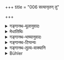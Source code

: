 +++
title = "006 सत्यानृतन् तु"

+++

<details><summary>गङ्गानथ-मूलानुवादः</summary>

Trade is “Truth and Falsehood;” even by that one may live. Service has been declared, to be the “living of dogs;” hence one should avoid it.—(6)
</details>

<details><summary>मेधातिथिः</summary>

नैवं मन्तव्यं सत्यानृतोभयरूपता शास्त्रेण वाणिज्ये ऽभ्यनुज्ञायत इति । किं तर्हि, वस्तुस्वभाववादो ऽयम् । लोभग्रहणम् एवानृतम् । **जीव्यत** इति वचनाद् वाणिज्या जीवनायैव, न धनसंचयाय । **सेवा श्ववृत्तिः** । यथा हि श्वा प्रेर्यते, कृच्छ्रेण च लभते, तथा च सेवकः । सेवा प्रेष्यत्वम् । यत्र कुत्रचित् कर्मणि प्रेष्यते, उचिते ऽनुचिते वा, स सेवकः । अत उत्कृष्टेनायुधकर्मादिना ये राजानम् उपसर्पन्ति ते न श्ववृत्तयः ॥ ४.६ ॥
</details>

<details><summary>गङ्गानथ-भाष्यानुवादः</summary>

It should not be understood that the scripture here lays down the fact of Trade being both ‘true’ and ‘false;’ it only describes the nature of the thing; and what constitutes the ‘falsehood’ of Trade is the element of avaricious grabbing involved in it.

‘*May live*.’—This implies that Trade may be had recourse to, only for the purposes of livelihood, never for that of accumulating wealth.

‘*Service is the living* *of* *the dog*.’—The dog is made to work hard, and gets little and with difficulty; so also the servant. ‘*Service*’ here connotes being *ordered about*; the servant is always commanded to do this and that work, right as well as wrong. Hence, when people serve kings with such superior kind of work as the carrying of arms and the like, these are not regarded ‘as the living of dogs,’—(6)
</details>

<details><summary>गङ्गानथ-टिप्पन्यः</summary>

The first half of this verse is quoted in *Parāśaramādhava* (Ācāra, p. 309);—and the entire verse in *Vidhānapārijāta* (II, p. 246).
</details>

<details><summary>गङ्गानथ-तुल्य-वाक्यानि</summary>

**(verses 4.5-6)  
**

See Comparative notes for [Verse 4.5].
</details>

<details><summary>Bühler</summary>

006	But trade and (money-lending) are Satyanrita, even by that one may subsist. Service is called Svavritti; therefore one should avoid it.
</details>
